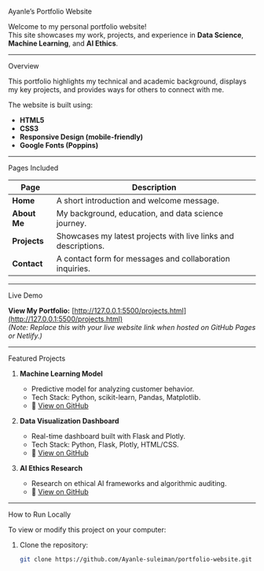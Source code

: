 Ayanle’s Portfolio Website

Welcome to my personal portfolio website!  
This site showcases my work, projects, and experience in **Data Science**, **Machine Learning**, and **AI Ethics**.

---

 Overview

This portfolio highlights my technical and academic background, displays my key projects, and provides ways for others to connect with me.

The website is built using:
- **HTML5**
- **CSS3**
- **Responsive Design (mobile-friendly)**
- **Google Fonts (Poppins)**

---

Pages Included

| Page | Description |
|------|--------------|
| **Home** | A short introduction and welcome message. |
| **About Me** | My background, education, and data science journey. |
| **Projects** | Showcases my latest projects with live links and descriptions. |
| **Contact** | A contact form for messages and collaboration inquiries. |

---

 Live Demo

 **View My Portfolio:** [http://127.0.0.1:5500/projects.html](http://127.0.0.1:5500/projects.html)  
*(Note: Replace this with your live website link when hosted on GitHub Pages or Netlify.)*

---

 Featured Projects

1. **Machine Learning Model**
   - Predictive model for analyzing customer behavior.
   - Tech Stack: Python, scikit-learn, Pandas, Matplotlib.
   - 🔗 [View on GitHub](https://github.com/Ayanle-suleiman)

2. **Data Visualization Dashboard**
   - Real-time dashboard built with Flask and Plotly.
   - Tech Stack: Python, Flask, Plotly, HTML/CSS.
   - 🔗 [View on GitHub](https://github.com/Ayanle-suleiman)

3. **AI Ethics Research**
   - Research on ethical AI frameworks and algorithmic auditing.
   - 🔗 [View on GitHub](https://github.com/Ayanle-suleiman)

---

How to Run Locally

To view or modify this project on your computer:

1. Clone the repository:
   ```bash
   git clone https://github.com/Ayanle-suleiman/portfolio-website.git
